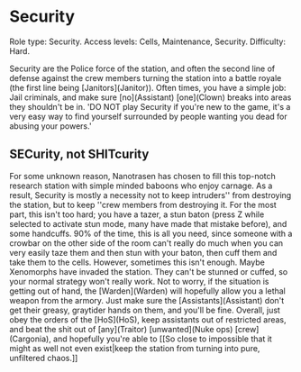 # Security
Role type: Security. Access levels: Cells, Maintenance, Security. Difficulty: Hard.

Security are the Police force of the station, and often the second line of defense against the crew members turning the station into a battle royale (the first line being \[Janitors](Janitor)). Often times, you have a simple job: Jail criminals, and make sure \[no](Assistant) \[one](Clown) breaks into areas they shouldn't be in.
'DO NOT play Security if you're new to the game, it's a very easy way to find yourself surrounded by people wanting you dead for abusing your powers.'

## SECurity, not SHITcurity

For some unknown reason, Nanotrasen has chosen to fill this top-notch research station with simple minded baboons who enjoy carnage. As a result, Security is mostly a necessity not to keep intruders'' from destroying the station, but to keep ''crew members from destroying it. For the most part, this isn't too hard; you have a tazer, a stun baton (press Z while selected to activate stun mode, many have made that mistake before), and some handcuffs. 90% of the time, this is all you need, since someone with a crowbar on the other side of the room can't really do much when you can very easily taze them and then stun with your baton, then cuff them and take them to the cells. However, sometimes this isn't enough. Maybe Xenomorphs have invaded the station. They can't be stunned or cuffed, so your normal strategy won't really work. Not to worry, if the situation is getting out of hand, the \[Warden](Warden) will hopefully allow you a lethal weapon from the armory. Just make sure the \[Assistants](Assistant) don't get their greasy, graytider hands on them, and you'll be fine. Overall, just obey the orders of the \[HoS](HoS), keep assistants out of restricted areas, and beat the shit out of \[any](Traitor) \[unwanted](Nuke ops) \[crew](Cargonia), and hopefully you're able to [[So close to impossible that it might as well not even exist|keep the station from turning into pure, unfiltered chaos.]]